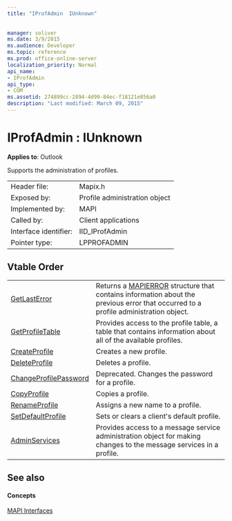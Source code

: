 ```yaml
---
title: "IProfAdmin  IUnknown"
 
 
manager: soliver
ms.date: 3/9/2015
ms.audience: Developer
ms.topic: reference
ms.prod: office-online-server
localization_priority: Normal
api_name:
- IProfAdmin
api_type:
- COM
ms.assetid: 274899cc-2894-4d99-84ec-f18121e856a0
description: "Last modified: March 09, 2015"
---
```


# IProfAdmin : IUnknown

  
  
**Applies to**: Outlook 
  
Supports the administration of profiles. 
  
|||
|:-----|:-----|
|Header file:  <br/> |Mapix.h  <br/> |
|Exposed by:  <br/> |Profile administration object  <br/> |
|Implemented by:  <br/> |MAPI  <br/> |
|Called by:  <br/> |Client applications  <br/> |
|Interface identifier:  <br/> |IID_IProfAdmin  <br/> |
|Pointer type:  <br/> |LPPROFADMIN  <br/> |
   
## Vtable Order

|||
|:-----|:-----|
|[GetLastError](iprofadmin-getlasterror.md) <br/> |Returns a [MAPIERROR](mapierror.md) structure that contains information about the previous error that occurred to a profile administration object.  <br/> |
|[GetProfileTable](iprofadmin-getprofiletable.md) <br/> |Provides access to the profile table, a table that contains information about all of the available profiles.  <br/> |
|[CreateProfile](iprofadmin-createprofile.md) <br/> |Creates a new profile.  <br/> |
|[DeleteProfile](iprofadmin-deleteprofile.md) <br/> |Deletes a profile.  <br/> |
|[ChangeProfilePassword](iprofadmin-changeprofilepassword.md) <br/> |Deprecated. Changes the password for a profile.  <br/> |
|[CopyProfile](iprofadmin-copyprofile.md) <br/> |Copies a profile.  <br/> |
|[RenameProfile](iprofadmin-renameprofile.md) <br/> |Assigns a new name to a profile.  <br/> |
|[SetDefaultProfile](iprofadmin-setdefaultprofile.md) <br/> |Sets or clears a client's default profile.  <br/> |
|[AdminServices](iprofadmin-adminservices.md) <br/> |Provides access to a message service administration object for making changes to the message services in a profile.  <br/> |
   
## See also

#### Concepts

[MAPI Interfaces](mapi-interfaces.md)

